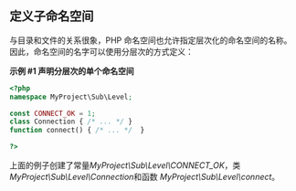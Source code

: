 定义子命名空间
--------------

与目录和文件的关系很象，PHP
命名空间也允许指定层次化的命名空间的名称。因此，命名空间的名字可以使用分层次的方式定义：

**示例 \#1 声明分层次的单个命名空间**

``` php
<?php
namespace MyProject\Sub\Level;

const CONNECT_OK = 1;
class Connection { /* ... */ }
function connect() { /* ... */  }

?>
```

上面的例子创建了常量*MyProject\\Sub\\Level\\CONNECT\_OK*，类
*MyProject\\Sub\\Level\\Connection*和函数
*MyProject\\Sub\\Level\\connect*。
